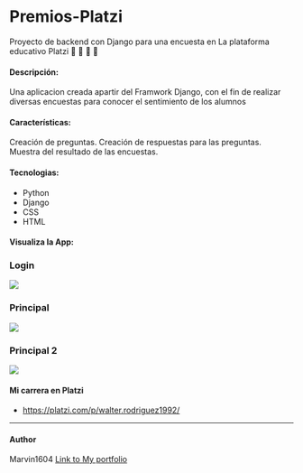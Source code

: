 # Premios-Platzi
Proyecto de backend con Django para una encuesta en La plataforma educativo Platzi
📝 💚  🐍  🚀

#### Descripción:
Una aplicacion creada apartir del Framwork Django, con el fin de realizar diversas encuestas para conocer el sentimiento de los alumnos

#### Características: 
Creación de preguntas.
Creación de respuestas para las preguntas.
Muestra del resultado de las encuestas.

#### Tecnologias:
- Python
- Django
- CSS
- HTML

#### Visualiza la App:

### Login
![](https://github.com/marvin1604/easy-notes/blob/main/app/static/images/log.JPG)
### Principal
![](https://github.com/marvin1604/easy-notes/blob/main/app/static/images/principal1.JPG)
### Principal 2
![](https://github.com/marvin1604/easy-notes/blob/main/app/static/images/principal2.JPG)


#### Mi carrera en Platzi
- https://platzi.com/p/walter.rodriguez1992/

------------
#### Author
Marvin1604
[Link to My portfolio](https://marvin1604.github.io/portafolio/)<br>
